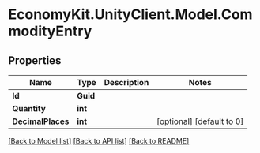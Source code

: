 
# EconomyKit.UnityClient.Model.CommodityEntry

## Properties

Name | Type | Description | Notes
------------ | ------------- | ------------- | -------------
**Id** | **Guid** |  | 
**Quantity** | **int** |  | 
**DecimalPlaces** | **int** |  | [optional] [default to 0]

[[Back to Model list]](../README.md#documentation-for-models)
[[Back to API list]](../README.md#documentation-for-api-endpoints)
[[Back to README]](../README.md)

